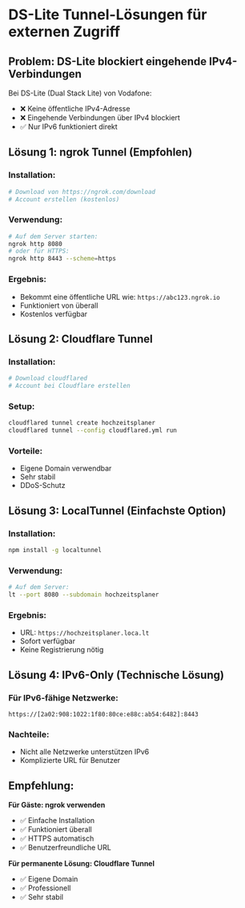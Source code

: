 # DS-Lite Tunnel-Lösungen für externen Zugriff

## Problem: DS-Lite blockiert eingehende IPv4-Verbindungen

Bei DS-Lite (Dual Stack Lite) von Vodafone:
- ❌ Keine öffentliche IPv4-Adresse
- ❌ Eingehende Verbindungen über IPv4 blockiert
- ✅ Nur IPv6 funktioniert direkt

## Lösung 1: ngrok Tunnel (Empfohlen)

### Installation:
```bash
# Download von https://ngrok.com/download
# Account erstellen (kostenlos)
```

### Verwendung:
```bash
# Auf dem Server starten:
ngrok http 8080
# oder für HTTPS:
ngrok http 8443 --scheme=https
```

### Ergebnis:
- Bekommt eine öffentliche URL wie: `https://abc123.ngrok.io`
- Funktioniert von überall
- Kostenlos verfügbar

## Lösung 2: Cloudflare Tunnel

### Installation:
```bash
# Download cloudflared
# Account bei Cloudflare erstellen
```

### Setup:
```bash
cloudflared tunnel create hochzeitsplaner
cloudflared tunnel --config cloudflared.yml run
```

### Vorteile:
- Eigene Domain verwendbar
- Sehr stabil
- DDoS-Schutz

## Lösung 3: LocalTunnel (Einfachste Option)

### Installation:
```bash
npm install -g localtunnel
```

### Verwendung:
```bash
# Auf dem Server:
lt --port 8080 --subdomain hochzeitsplaner
```

### Ergebnis:
- URL: `https://hochzeitsplaner.loca.lt`
- Sofort verfügbar
- Keine Registrierung nötig

## Lösung 4: IPv6-Only (Technische Lösung)

### Für IPv6-fähige Netzwerke:
```
https://[2a02:908:1022:1f80:80ce:e88c:ab54:6482]:8443
```

### Nachteile:
- Nicht alle Netzwerke unterstützen IPv6
- Komplizierte URL für Benutzer

## Empfehlung:

**Für Gäste: ngrok verwenden**
- ✅ Einfache Installation
- ✅ Funktioniert überall
- ✅ HTTPS automatisch
- ✅ Benutzerfreundliche URL

**Für permanente Lösung: Cloudflare Tunnel**
- ✅ Eigene Domain
- ✅ Professionell
- ✅ Sehr stabil
